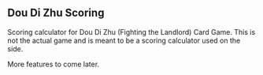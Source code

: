 ## Dou Di Zhu Scoring

Scoring calculator for Dou Di Zhu (Fighting the Landlord) Card Game. This is not the actual game and is meant to be a scoring calculator used on the side.

More features to come later.